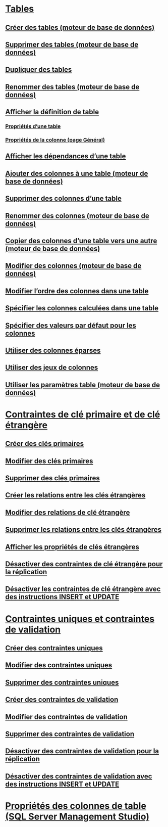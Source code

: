 # [Tables](tables.md)
## [Créer des tables (moteur de base de données)](create-tables-database-engine.md)
## [Supprimer des tables (moteur de base de données)](delete-tables-database-engine.md)
## [Dupliquer des tables](duplicate-tables.md)
## [Renommer des tables (moteur de base de données)](rename-tables-database-engine.md)  
## [Afficher la définition de table](view-the-table-definition.md)
### [Propriétés d’une table](table-properties-ssms.md)
### [Propriétés de la colonne (page Général)](column-properties-general-page.md)
## [Afficher les dépendances d’une table](view-the-dependencies-of-a-table.md)
## [Ajouter des colonnes à une table (moteur de base de données)](add-columns-to-a-table-database-engine.md)
## [Supprimer des colonnes d’une table](delete-columns-from-a-table.md)
## [Renommer des colonnes (moteur de base de données)](rename-columns-database-engine.md)
## [Copier des colonnes d’une table vers une autre (moteur de base de données)](copy-columns-from-one-table-to-another-database-engine.md)
## [Modifier des colonnes (moteur de base de données)](modify-columns-database-engine.md)
## [Modifier l’ordre des colonnes dans une table](change-column-order-in-a-table.md)
## [Spécifier les colonnes calculées dans une table](specify-computed-columns-in-a-table.md)
## [Spécifier des valeurs par défaut pour les colonnes](specify-default-values-for-columns.md)
## [Utiliser des colonnes éparses](use-sparse-columns.md)
## [Utiliser des jeux de colonnes](use-column-sets.md)
## [Utiliser les paramètres table (moteur de base de données)](use-table-valued-parameters-database-engine.md)
# [Contraintes de clé primaire et de clé étrangère](primary-and-foreign-key-constraints.md)
## [Créer des clés primaires](create-primary-keys.md)
## [Modifier des clés primaires](modify-primary-keys.md)
## [Supprimer des clés primaires](delete-primary-keys.md)
## [Créer les relations entre les clés étrangères](create-foreign-key-relationships.md)
## [Modifier des relations de clé étrangère](modify-foreign-key-relationships.md)
## [Supprimer les relations entre les clés étrangères](delete-foreign-key-relationships.md)
## [Afficher les propriétés de clés étrangères](view-foreign-key-properties.md)
## [Désactiver des contraintes de clé étrangère pour la réplication](disable-foreign-key-constraints-for-replication.md)
## [Désactiver les contraintes de clé étrangère avec des instructions INSERT et UPDATE](disable-foreign-key-constraints-with-insert-and-update-statements.md)
# [Contraintes uniques et contraintes de validation](unique-constraints-and-check-constraints.md)
## [Créer des contraintes uniques](create-unique-constraints.md)
## [Modifier des contraintes uniques](modify-unique-constraints.md)
## [Supprimer des contraintes uniques](delete-unique-constraints.md)
## [Créer des contraintes de validation](create-check-constraints.md)
## [Modifier des contraintes de validation](modify-check-constraints.md)
## [Supprimer des contraintes de validation](delete-check-constraints.md)
## [Désactiver des contraintes de validation pour la réplication](disable-check-constraints-for-replication.md)
## [Désactiver des contraintes de validation avec des instructions INSERT et UPDATE](disable-check-constraints-with-insert-and-update-statements.md)
# [Propriétés des colonnes de table (SQL Server Management Studio)](table-column-properties-sql-server-management-studio.md)
